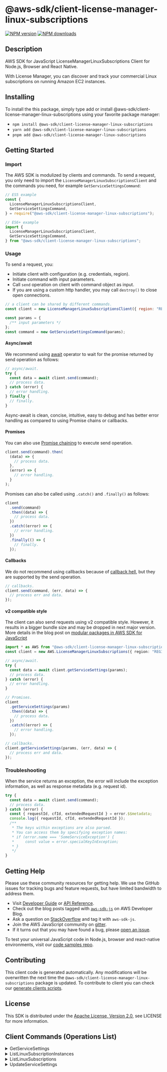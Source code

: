 <!-- generated file, do not edit directly -->

# @aws-sdk/client-license-manager-linux-subscriptions

[![NPM version](https://img.shields.io/npm/v/@aws-sdk/client-license-manager-linux-subscriptions/latest.svg)](https://www.npmjs.com/package/@aws-sdk/client-license-manager-linux-subscriptions)
[![NPM downloads](https://img.shields.io/npm/dm/@aws-sdk/client-license-manager-linux-subscriptions.svg)](https://www.npmjs.com/package/@aws-sdk/client-license-manager-linux-subscriptions)

## Description

AWS SDK for JavaScript LicenseManagerLinuxSubscriptions Client for Node.js, Browser and React Native.

<p>With License Manager, you can discover and track your commercial Linux subscriptions on running
Amazon EC2 instances.</p>

## Installing

To install the this package, simply type add or install @aws-sdk/client-license-manager-linux-subscriptions
using your favorite package manager:

- `npm install @aws-sdk/client-license-manager-linux-subscriptions`
- `yarn add @aws-sdk/client-license-manager-linux-subscriptions`
- `pnpm add @aws-sdk/client-license-manager-linux-subscriptions`

## Getting Started

### Import

The AWS SDK is modulized by clients and commands.
To send a request, you only need to import the `LicenseManagerLinuxSubscriptionsClient` and
the commands you need, for example `GetServiceSettingsCommand`:

```js
// ES5 example
const {
  LicenseManagerLinuxSubscriptionsClient,
  GetServiceSettingsCommand,
} = require("@aws-sdk/client-license-manager-linux-subscriptions");
```

```ts
// ES6+ example
import {
  LicenseManagerLinuxSubscriptionsClient,
  GetServiceSettingsCommand,
} from "@aws-sdk/client-license-manager-linux-subscriptions";
```

### Usage

To send a request, you:

- Initiate client with configuration (e.g. credentials, region).
- Initiate command with input parameters.
- Call `send` operation on client with command object as input.
- If you are using a custom http handler, you may call `destroy()` to close open connections.

```js
// a client can be shared by different commands.
const client = new LicenseManagerLinuxSubscriptionsClient({ region: "REGION" });

const params = {
  /** input parameters */
};
const command = new GetServiceSettingsCommand(params);
```

#### Async/await

We recommend using [await](https://developer.mozilla.org/en-US/docs/Web/JavaScript/Reference/Operators/await)
operator to wait for the promise returned by send operation as follows:

```js
// async/await.
try {
  const data = await client.send(command);
  // process data.
} catch (error) {
  // error handling.
} finally {
  // finally.
}
```

Async-await is clean, concise, intuitive, easy to debug and has better error handling
as compared to using Promise chains or callbacks.

#### Promises

You can also use [Promise chaining](https://developer.mozilla.org/en-US/docs/Web/JavaScript/Guide/Using_promises#chaining)
to execute send operation.

```js
client.send(command).then(
  (data) => {
    // process data.
  },
  (error) => {
    // error handling.
  }
);
```

Promises can also be called using `.catch()` and `.finally()` as follows:

```js
client
  .send(command)
  .then((data) => {
    // process data.
  })
  .catch((error) => {
    // error handling.
  })
  .finally(() => {
    // finally.
  });
```

#### Callbacks

We do not recommend using callbacks because of [callback hell](http://callbackhell.com/),
but they are supported by the send operation.

```js
// callbacks.
client.send(command, (err, data) => {
  // process err and data.
});
```

#### v2 compatible style

The client can also send requests using v2 compatible style.
However, it results in a bigger bundle size and may be dropped in next major version. More details in the blog post
on [modular packages in AWS SDK for JavaScript](https://aws.amazon.com/blogs/developer/modular-packages-in-aws-sdk-for-javascript/)

```ts
import * as AWS from "@aws-sdk/client-license-manager-linux-subscriptions";
const client = new AWS.LicenseManagerLinuxSubscriptions({ region: "REGION" });

// async/await.
try {
  const data = await client.getServiceSettings(params);
  // process data.
} catch (error) {
  // error handling.
}

// Promises.
client
  .getServiceSettings(params)
  .then((data) => {
    // process data.
  })
  .catch((error) => {
    // error handling.
  });

// callbacks.
client.getServiceSettings(params, (err, data) => {
  // process err and data.
});
```

### Troubleshooting

When the service returns an exception, the error will include the exception information,
as well as response metadata (e.g. request id).

```js
try {
  const data = await client.send(command);
  // process data.
} catch (error) {
  const { requestId, cfId, extendedRequestId } = error.$$metadata;
  console.log({ requestId, cfId, extendedRequestId });
  /**
   * The keys within exceptions are also parsed.
   * You can access them by specifying exception names:
   * if (error.name === 'SomeServiceException') {
   *     const value = error.specialKeyInException;
   * }
   */
}
```

## Getting Help

Please use these community resources for getting help.
We use the GitHub issues for tracking bugs and feature requests, but have limited bandwidth to address them.

- Visit [Developer Guide](https://docs.aws.amazon.com/sdk-for-javascript/v3/developer-guide/welcome.html)
  or [API Reference](https://docs.aws.amazon.com/AWSJavaScriptSDK/v3/latest/index.html).
- Check out the blog posts tagged with [`aws-sdk-js`](https://aws.amazon.com/blogs/developer/tag/aws-sdk-js/)
  on AWS Developer Blog.
- Ask a question on [StackOverflow](https://stackoverflow.com/questions/tagged/aws-sdk-js) and tag it with `aws-sdk-js`.
- Join the AWS JavaScript community on [gitter](https://gitter.im/aws/aws-sdk-js-v3).
- If it turns out that you may have found a bug, please [open an issue](https://github.com/aws/aws-sdk-js-v3/issues/new/choose).

To test your universal JavaScript code in Node.js, browser and react-native environments,
visit our [code samples repo](https://github.com/aws-samples/aws-sdk-js-tests).

## Contributing

This client code is generated automatically. Any modifications will be overwritten the next time the `@aws-sdk/client-license-manager-linux-subscriptions` package is updated.
To contribute to client you can check our [generate clients scripts](https://github.com/aws/aws-sdk-js-v3/tree/main/scripts/generate-clients).

## License

This SDK is distributed under the
[Apache License, Version 2.0](http://www.apache.org/licenses/LICENSE-2.0),
see LICENSE for more information.

## Client Commands (Operations List)

<details>
<summary>
GetServiceSettings
</summary>

[Command API Reference](https://docs.aws.amazon.com/AWSJavaScriptSDK/v3/latest/clients/client-license manager linux subscriptions/classes/getservicesettingscommand.html) / [Input](https://docs.aws.amazon.com/AWSJavaScriptSDK/v3/latest/clients/client-license manager linux subscriptions/interfaces/getservicesettingscommandinput.html) / [Output](https://docs.aws.amazon.com/AWSJavaScriptSDK/v3/latest/clients/client-license manager linux subscriptions/interfaces/getservicesettingscommandoutput.html)

</details>
<details>
<summary>
ListLinuxSubscriptionInstances
</summary>

[Command API Reference](https://docs.aws.amazon.com/AWSJavaScriptSDK/v3/latest/clients/client-license manager linux subscriptions/classes/listlinuxsubscriptioninstancescommand.html) / [Input](https://docs.aws.amazon.com/AWSJavaScriptSDK/v3/latest/clients/client-license manager linux subscriptions/interfaces/listlinuxsubscriptioninstancescommandinput.html) / [Output](https://docs.aws.amazon.com/AWSJavaScriptSDK/v3/latest/clients/client-license manager linux subscriptions/interfaces/listlinuxsubscriptioninstancescommandoutput.html)

</details>
<details>
<summary>
ListLinuxSubscriptions
</summary>

[Command API Reference](https://docs.aws.amazon.com/AWSJavaScriptSDK/v3/latest/clients/client-license manager linux subscriptions/classes/listlinuxsubscriptionscommand.html) / [Input](https://docs.aws.amazon.com/AWSJavaScriptSDK/v3/latest/clients/client-license manager linux subscriptions/interfaces/listlinuxsubscriptionscommandinput.html) / [Output](https://docs.aws.amazon.com/AWSJavaScriptSDK/v3/latest/clients/client-license manager linux subscriptions/interfaces/listlinuxsubscriptionscommandoutput.html)

</details>
<details>
<summary>
UpdateServiceSettings
</summary>

[Command API Reference](https://docs.aws.amazon.com/AWSJavaScriptSDK/v3/latest/clients/client-license manager linux subscriptions/classes/updateservicesettingscommand.html) / [Input](https://docs.aws.amazon.com/AWSJavaScriptSDK/v3/latest/clients/client-license manager linux subscriptions/interfaces/updateservicesettingscommandinput.html) / [Output](https://docs.aws.amazon.com/AWSJavaScriptSDK/v3/latest/clients/client-license manager linux subscriptions/interfaces/updateservicesettingscommandoutput.html)

</details>
